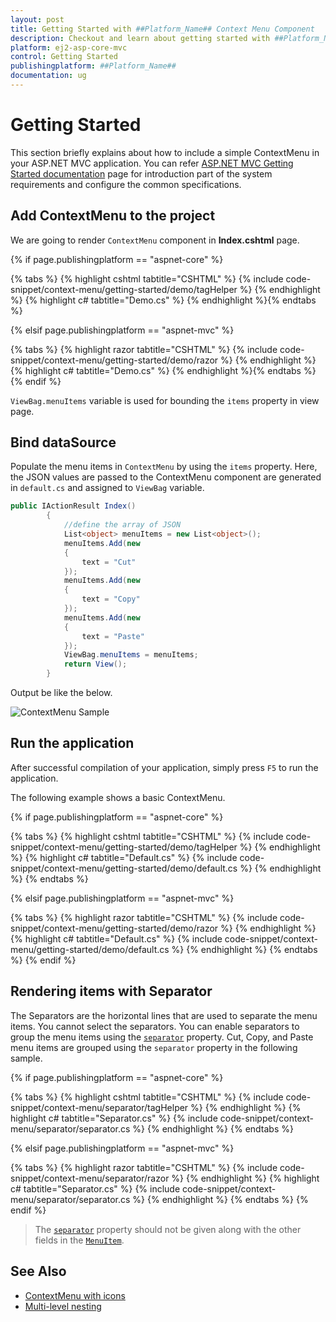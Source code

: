 ```yaml
---
layout: post
title: Getting Started with ##Platform_Name## Context Menu Component
description: Checkout and learn about getting started with ##Platform_Name## Context Menu component of Syncfusion, and more details.
platform: ej2-asp-core-mvc
control: Getting Started
publishingplatform: ##Platform_Name##
documentation: ug
---
```


# Getting Started

This section briefly explains about how to include a simple ContextMenu in your ASP.NET MVC application. You can refer [ASP.NET MVC Getting Started documentation](../getting-started) page for introduction part of the system requirements and configure the common specifications.

## Add ContextMenu to the project

We are going to render `ContextMenu` component in **Index.cshtml** page.

{% if page.publishingplatform == "aspnet-core" %}

{% tabs %}
{% highlight cshtml tabtitle="CSHTML" %}
{% include code-snippet/context-menu/getting-started/demo/tagHelper %}
{% endhighlight %}
{% highlight c# tabtitle="Demo.cs" %}
{% endhighlight %}{% endtabs %}

{% elsif page.publishingplatform == "aspnet-mvc" %}

{% tabs %}
{% highlight razor tabtitle="CSHTML" %}
{% include code-snippet/context-menu/getting-started/demo/razor %}
{% endhighlight %}
{% highlight c# tabtitle="Demo.cs" %}
{% endhighlight %}{% endtabs %}
{% endif %}



`ViewBag.menuItems` variable is used for bounding the `items` property in view page.

## Bind dataSource

Populate the menu items in `ContextMenu` by using the `items` property. Here, the JSON values are passed to the
ContextMenu component are generated in `default.cs` and assigned to `ViewBag` variable.

```cs
public IActionResult Index()
        {
            //define the array of JSON
            List<object> menuItems = new List<object>();
            menuItems.Add(new
            {
                text = "Cut"
            });
            menuItems.Add(new
            {
                text = "Copy"
            });
            menuItems.Add(new
            {
                text = "Paste"
            });
            ViewBag.menuItems = menuItems;
            return View();
        }

```

Output be like the below.

![ContextMenu Sample](./images/context-menu.PNG)

## Run the application

 After successful compilation of your application, simply press `F5` to run the application.

 The following example shows a basic ContextMenu.

{% if page.publishingplatform == "aspnet-core" %}

{% tabs %}
{% highlight cshtml tabtitle="CSHTML" %}
{% include code-snippet/context-menu/getting-started/demo/tagHelper %}
{% endhighlight %}
{% highlight c# tabtitle="Default.cs" %}
{% include code-snippet/context-menu/getting-started/demo/default.cs %}
{% endhighlight %}
{% endtabs %}

{% elsif page.publishingplatform == "aspnet-mvc" %}

{% tabs %}
{% highlight razor tabtitle="CSHTML" %}
{% include code-snippet/context-menu/getting-started/demo/razor %}
{% endhighlight %}
{% highlight c# tabtitle="Default.cs" %}
{% include code-snippet/context-menu/getting-started/demo/default.cs %}
{% endhighlight %}
{% endtabs %}
{% endif %}



## Rendering items with Separator

The Separators are the horizontal lines that are used to separate the menu items. You cannot select the separators. You
can enable separators to group the menu items using the [`separator`](https://help.syncfusion.com/cr/cref_files/aspnetcore-js2/aspnetcore/Syncfusion.EJ2~Syncfusion.EJ2.Navigations.ContextMenuItem~Separator.html)
property. Cut, Copy, and Paste menu items are grouped using the `separator` property in the following sample.

{% if page.publishingplatform == "aspnet-core" %}

{% tabs %}
{% highlight cshtml tabtitle="CSHTML" %}
{% include code-snippet/context-menu/separator/tagHelper %}
{% endhighlight %}
{% highlight c# tabtitle="Separator.cs" %}
{% include code-snippet/context-menu/separator/separator.cs %}
{% endhighlight %}
{% endtabs %}

{% elsif page.publishingplatform == "aspnet-mvc" %}

{% tabs %}
{% highlight razor tabtitle="CSHTML" %}
{% include code-snippet/context-menu/separator/razor %}
{% endhighlight %}
{% highlight c# tabtitle="Separator.cs" %}
{% include code-snippet/context-menu/separator/separator.cs %}
{% endhighlight %}
{% endtabs %}
{% endif %}



> The [`separator`](https://help.syncfusion.com/cr/cref_files/aspnetcore-js2/aspnetcore/Syncfusion.EJ2~Syncfusion.EJ2.Navigations.ContextMenuItem~Separator.html) property should not be given along with the other fields in the [`MenuItem`](https://help.syncfusion.com/cr/cref_files/aspnetcore-js2/aspnetcore/Syncfusion.EJ2~Syncfusion.EJ2.Navigations.ContextMenuItem.html).

## See Also

* [ContextMenu with icons](./icons-and-navigation#icons)
* [Multi-level nesting](./template-and-multilevel-nesting#multilevel-nesting)